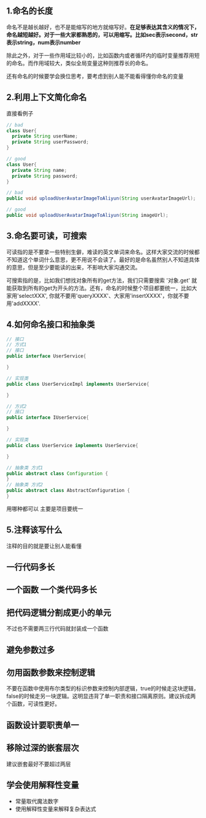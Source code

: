 
## 1.命名的长度
命名不是越长越好，也不是能缩写的地方就缩写好。**在足够表达其含义的情况下，命名越短越好。对于一些大家都熟悉的，可以用缩写。比如sec表示second，str表示string，num表示number**

除此之外，对于一些作用域比较小的，比如函数内或者循环内的临时变量推荐用短的命名。而作用域较大，类似全局变量这种则推荐长的命名。

还有命名的时候要学会换位思考，要考虑到别人能不能看得懂你命名的变量

## 2.利用上下文简化命名
直接看例子
```java
// bad
class User{
  private String userName;
  private String userPassword;
}

// good
class User{
  private String name;
  private String password;
}

// bad
public void uploadUserAvatarImageToAliyun(String userAvatarImageUrl);

// good
public void uploadUserAvatarImageToAliyun(String imageUrl);
```

## 3.命名要可读，可搜索
可读指的是不要拿一些特别生僻，难读的英文单词来命名。这样大家交流的时候都不知道这个单词什么意思，更不用说不会读了。最好的是命名虽然别人不知道具体的意思，但是至少要能读的出来，不影响大家沟通交流。

可搜索指的是，比如我们想找对象所有的get方法，我们只需要搜索 '对象.get' 就能获取到所有的get为开头的方法。还有，命名的时候整个项目都要统一，比如大家用'selectXXX', 你就不要用'queryXXXX'、大家用'insertXXXX'，你就不要用'addXXXX'.

## 4.如何命名接口和抽象类
```java
// 接口
// 方式1
// 接口
public interface UserService{

}

// 实现类
public class UserServiceImpl implements UserService{

}

// 方式2
// 接口
public interface IUserService{

}

// 实现类
public class UserService implements UserService{

}

// 抽象类 方式1
public abstract class Configuration {
}
// 抽象类 方式2
public abstract class AbstractConfiguration {
}

```
用哪种都可以 主要是项目要统一

## 5.注释该写什么
注释的目的就是要让别人能看懂

## 一行代码多长

## 一个函数 一个类代码多长

## 把代码逻辑分割成更小的单元
不过也不需要两三行代码就封装成一个函数

## 避免参数过多

## 勿用函数参数来控制逻辑
不要在函数中使用布尔类型的标识参数来控制内部逻辑，true的时候走这块逻辑，false的时候走另一块逻辑。这明显违背了单一职责和接口隔离原则。建议拆成两个函数，可读性更好。

## 函数设计要职责单一

## 移除过深的嵌套层次
建议嵌套最好不要超过两层

## 学会使用解释性变量
- 常量取代魔法数字
- 使用解释性变量来解释复杂表达式
